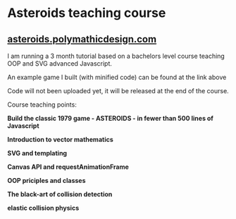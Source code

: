 # Asteroids teaching course

## [asteroids.polymathicdesign.com](https://polymathicdesign.com/asteroids.polymathicdesign.com/)

I am running a 3 month tutorial based on a bachelors level course teaching OOP and SVG advanced Javascript.

An example game I built (with minified code) can be found at the link above

Code will not been uploaded yet, it will be released at the end of the course.

Course teaching points:

**Build the classic 1979 game - ASTEROIDS - in fewer than 500 lines of Javascript**

**Introduction to vector mathematics**

**SVG and templating**

**Canvas API and requestAnimationFrame**

**OOP priciples and classes**

**The black-art of collision detection**

**elastic collision physics**
